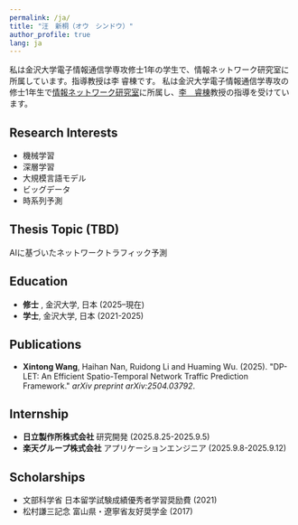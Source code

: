 ```yaml
---
permalink: /ja/
title: "汪　新桐（オウ　シンドウ）"
author_profile: true
lang: ja
---
```


私は金沢大学電子情報通信学専攻修士1年の学生で、情報ネットワーク研究室に所属しています。指導教授は李 睿棟です。
私は金沢大学電子情報通信学専攻の修士1年生で[情報ネットワーク研究室](http://www.li-nlab.org/)に所属し、[李　睿棟](https://sites.google.com/site/liruidong/)教授の指導を受けています。

## Research Interests
- 機械学習
- 深層学習
- 大規模言語モデル
- ビッグデータ
- 時系列予測

## Thesis Topic (TBD)
AIに基づいたネットワークトラフィック予測

## Education 
- **修士** , 金沢大学, 日本 (2025–現在)  
- **学士**, 金沢大学, 日本 (2021-2025)

## Publications
- **Xintong Wang**, Haihan Nan, Ruidong Li and Huaming Wu. (2025). "DP-LET: An Efficient Spatio-Temporal Network Traffic Prediction Framework." *arXiv preprint arXiv:2504.03792*.

## Internship
- **日立製作所株式会社** 研究開発 (2025.8.25-2025.9.5)
- **楽天グループ株式会社** アプリケーションエンジニア (2025.9.8-2025.9.12)


## Scholarships
- 文部科学省 日本留学試験成績優秀者学習奨励費 (2021)
- 松村謙三記念 富山県・遼寧省友好奨学金 (2017)
